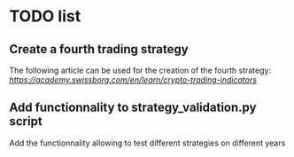 # TODO list

## Create a fourth trading strategy
The following article can be used for the creation of the fourth strategy:  
*https://academy.swissborg.com/en/learn/crypto-trading-indicators*

## Add functionnality to strategy_validation.py script
Add the functionnality allowing to test different strategies on different years
